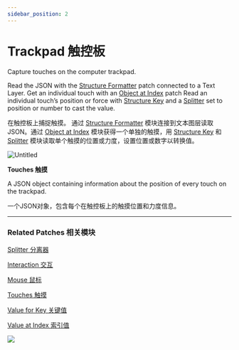 ```yaml
---
sidebar_position: 2
---
```


# Trackpad 触控板

Capture touches on the computer trackpad.

Read the JSON with the [Structure Formatter](https://origami.design/documentation/patches/builtin.structureFormatter.html) patch connected to a Text Layer. Get an individual touch with an [Object at Index](https://origami.design/documentation/patches/builtin.structure.array.index.html) patch Read an individual touch’s position or force with [Structure Key](https://origami.design/documentation/patches/builtin.structure.dictionary.key.html) and a [Splitter](https://origami.design/documentation/patches/builtin.splitter.html) set to position or number to cast the value.

在触控板上捕捉触摸。 通过 [Structure Formatter](https://www.notion.so/Trackpad-b999de442b7342ed9a00aa3f9547ea65) 模块连接到文本图层读取JSON。通过 [Object at Index](https://www.notion.so/Trackpad-b999de442b7342ed9a00aa3f9547ea65) 模块获得一个单独的触摸，用 [Structure Key](https://www.notion.so/Trackpad-b999de442b7342ed9a00aa3f9547ea65) 和 [Splitter](https://www.notion.so/Trackpad-b999de442b7342ed9a00aa3f9547ea65) 模块读取单个触摸的位置或力度，设置位置或数字以转换值。

![Untitled](https://s3.us-west-2.amazonaws.com/secure.notion-static.com/44941986-4ca2-4f32-97ee-2b014c77605d/Untitled.png?X-Amz-Algorithm=AWS4-HMAC-SHA256&X-Amz-Content-Sha256=UNSIGNED-PAYLOAD&X-Amz-Credential=AKIAT73L2G45EIPT3X45%2F20220602%2Fus-west-2%2Fs3%2Faws4_request&X-Amz-Date=20220602T170434Z&X-Amz-Expires=86400&X-Amz-Signature=b624fe948f093848ea65e802acbbc03dd44c397c971eb193490304ee21fe6887&X-Amz-SignedHeaders=host&response-content-disposition=filename%20%3D%22Untitled.png%22&x-id=GetObject)

**Touches 触摸**

A JSON object containing information about the position of every touch on the trackpad.

一个JSON对象，包含每个在触控板上的触摸位置和力度信息。

------

### Related Patches 相关模块

[Splitter 分离器](https://www.notion.so/Splitter-6ad291b734314bfdaace0a4b8abf3d91)

[Interaction 交互](https://www.notion.so/Interaction-8cd3ac66434546eda4b4bcf8173958fc)

[Mouse 鼠标](https://www.notion.so/Mouse-7e67b503f9a44bc8bfff08505144b8c0)

[Touches 触摸](https://www.notion.so/Touches-2a30a276b98e4c11b8b23bda1cde914c)

[Value for Key 关键值](https://www.notion.so/Value-for-Key-5e3c5536dbcf4c0b8a73f1d9fd20a380)

[Value at Index 索引值](https://www.notion.so/Value-at-Index-e23667c4b77b44b882f3936b67309eac)

![](https://s3.us-west-2.amazonaws.com/secure.notion-static.com/4572cad1-e9d9-4660-87c5-b44f604eb630/Untitled.png?X-Amz-Algorithm=AWS4-HMAC-SHA256&X-Amz-Content-Sha256=UNSIGNED-PAYLOAD&X-Amz-Credential=AKIAT73L2G45EIPT3X45%2F20220602%2Fus-west-2%2Fs3%2Faws4_request&X-Amz-Date=20220602T170440Z&X-Amz-Expires=86400&X-Amz-Signature=f7e8f68e001e80d140c8b442b6743d77b93943ca36a557de9a6816431597dd0d&X-Amz-SignedHeaders=host&response-content-disposition=filename%20%3D%22Untitled.png%22&x-id=GetObject)
